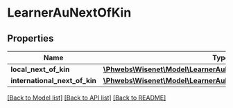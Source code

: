 # LearnerAuNextOfKin

## Properties
Name | Type | Description | Notes
------------ | ------------- | ------------- | -------------
**local_next_of_kin** | [**\Phwebs\Wisenet\Model\LearnerAuNextOfKinLocalNextOfKin**](LearnerAuNextOfKinLocalNextOfKin.md) |  | [optional] 
**international_next_of_kin** | [**\Phwebs\Wisenet\Model\LearnerAuNextOfKinInternationalNextOfKin**](LearnerAuNextOfKinInternationalNextOfKin.md) |  | [optional] 

[[Back to Model list]](../../README.md#documentation-for-models) [[Back to API list]](../../README.md#documentation-for-api-endpoints) [[Back to README]](../../README.md)

